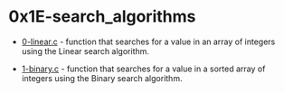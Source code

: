 # 0x1E-search_algorithms

- [0-linear.c](./0-linear.c) - function that searches for a value in an array of integers using the Linear search algorithm.

- [1-binary.c](./1-binary.c) - function that searches for a value in a sorted array of integers using the Binary search algorithm.
